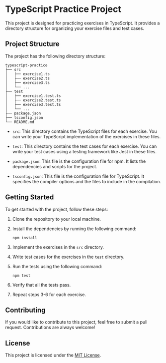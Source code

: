# TypeScript Practice Project

This project is designed for practicing exercises in TypeScript. It provides a directory structure for organizing your exercise files and test cases.

## Project Structure

The project has the following directory structure:

```
typescript-practice
├── src
│   ├── exercise1.ts
│   ├── exercise2.ts
│   ├── exercise3.ts
│   └── ...
├── test
│   ├── exercise1.test.ts
│   ├── exercise2.test.ts
│   ├── exercise3.test.ts
│   └── ...
├── package.json
├── tsconfig.json
└── README.md
```

- `src`: This directory contains the TypeScript files for each exercise. You can write your TypeScript implementation of the exercises in these files.

- `test`: This directory contains the test cases for each exercise. You can write your test cases using a testing framework like Jest in these files.

- `package.json`: This file is the configuration file for npm. It lists the dependencies and scripts for the project.

- `tsconfig.json`: This file is the configuration file for TypeScript. It specifies the compiler options and the files to include in the compilation.

## Getting Started

To get started with the project, follow these steps:

1. Clone the repository to your local machine.

2. Install the dependencies by running the following command:

   ```
   npm install
   ```

3. Implement the exercises in the `src` directory.

4. Write test cases for the exercises in the `test` directory.

5. Run the tests using the following command:

   ```
   npm test
   ```

6. Verify that all the tests pass.

7. Repeat steps 3-6 for each exercise.

## Contributing

If you would like to contribute to this project, feel free to submit a pull request. Contributions are always welcome!

## License

This project is licensed under the [MIT License](LICENSE).